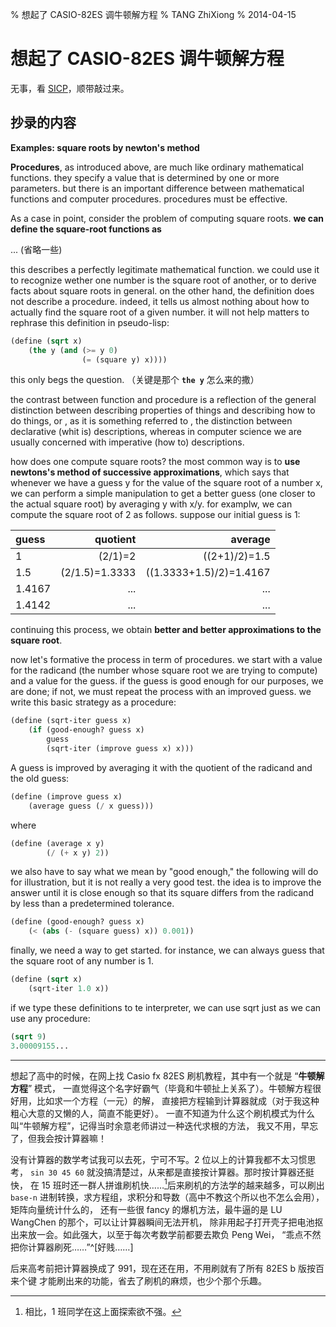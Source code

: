 % 想起了 CASIO-82ES 调牛顿解方程
% TANG ZhiXiong
% 2014-04-15


想起了 CASIO-82ES 调牛顿解方程
==============================

无事，看 [SICP][sicp]，顺带敲过来。

[sicp]: http://book.douban.com/subject/1451622/ "看来 SICP 有生之年是看不完了。。。"

抄录的内容
----------

**Examples: square roots by newton's method**

**Procedures**, as introduced above, are much like ordinary mathematical functions. they specify a value that is determined by one or more parameters. but there is an important difference between mathematical functions and computer procedures. procedures must be effective.

As a case in point, consider the problem of computing square roots. **we can define the square-root functions as** 

... (省略一些)

this describes a perfectly legitimate mathematical function. we could use it to recognize wether one number is the square root of another, or to derive facts about square roots in general. on the other hand, the definition does not describe a procedure. indeed, it tells us almost nothing about how  to actually find the square root of a given number. it will not help matters to rephrase this definition in pseudo-lisp:

```lisp
(define (sqrt x) 
    (the y (and (>= y 0) 
                (= (square y) x)))) 
```

this only begs the question. （关键是那个 **`the y`** 怎么来的撒）

the contrast between function and procedure is a reflection of the general distinction between describing properties of things and describing how to do things, or , as  it is something referred to , the distinction between declarative (whit  is) descriptions, whereas in computer science we are usually concerned with imperative (how to) descriptions.

how does one compute square roots? the most common way is to **use newtons's method of successive approximations**, which says that whenever we have a guess y for the value of the square root of a number x, we can perform a simple manipulation to get a better guess (one  closer to the actual square root) by averaging y with x/y. for examplw, we can compute the square root of 2 as follows. suppose our initial guess is 1: 
 
| guess | quotient | average |
| :------- | ------: | ------: | 
| 1 | (2/1)=2 | ((2+1)/2)=1.5 |
| 1.5 | (2/1.5)=1.3333 | ((1.3333+1.5)/2)=1.4167 |
| 1.4167 | ... | ... |
| 1.4142 | ... | ... |

continuing this process, we obtain **better and better approximations to the square root**.

now let's formative the process in term of procedures. we start with a value for the radicand (the number whose square root we are trying to compute) and a value for the guess. if the guess is good enough for our purposes, we are done; if not, we must repeat the process with an improved  guess. we write this basic strategy as a procedure:

```lisp
(define (sqrt-iter guess x)
    (if (good-enough? guess x)
        guess
        (sqrt-iter (improve guess x) x)))
```

A guess is improved by averaging it with the quotient of the radicand and the old guess:

```lisp
(define (improve guess x)
    (average guess (/ x guess)))
```

where

```lisp
(define (average x y)
        (/ (+ x y) 2))
```

we also have to say what we mean by "good enough," the following will do for illustration, but it is not really a very good test. the idea is to improve the answer until it is close enough so that its square differs from the radicand by less than a predetermined tolerance.

```lisp
(define (good-enough? guess x)
    (< (abs (- (square guess) x)) 0.001))
```

finally, we need a way to get started. for instance, we can always guess that the square root of any number is 1.

```lisp
(define (sqrt x)
    (sqrt-iter 1.0 x))
```

if we type these definitions to te interpreter, we can use sqrt just as we can use any procedure:

```lisp
(sqrt 9)
3.00009155...
```

---

想起了高中的时候，在网上找 Casio fx 82ES 刷机教程，其中有一个就是 “**牛顿解方程**” 模式，
一直觉得这个名字好霸气（毕竟和牛顿扯上关系了）。牛顿解方程很好用，比如求一个方程（一元）的解，
直接把方程输到计算器就成（对于我这种粗心大意的又懒的人，简直不能更好）。
一直不知道为什么这个刷机模式为什么叫“牛顿解方程”，记得当时余意老师讲过一种迭代求根的方法，
我又不用，早忘了，但我会按计算器嘛！

没有计算器的数学考试我可以去死，宁可不写。2 位以上的计算我都不太习惯思考，
`sin 30 45 60` 就没搞清楚过，从来都是直接按计算器。那时按计算器还挺快，
在 15 班时还一群人拼谁刷机快……[^class15]后来刷机的方法学的越来越多，可以刷出 `base-n` 进制转换，求方程组，求积分和导数（高中不教这个所以也不怎么会用），矩阵向量统计什么的，
还有一些很 fancy 的爆机方法，最牛逼的是 LU WangChen 的那个，可以让计算器瞬间无法开机，
除非用起子打开壳子把电池抠出来放一会。如此强大，以至于每次考数学前都要去欺负 Peng Wei，
“乖点不然把你计算器刷死……”^[好贱……]

[^class15]: 相比，1 班同学在这上面探索欲不强。

后来高考前把计算器换成了 991，现在还在用，不用刷就有了所有 82ES b 版按百来个键
才能刷出来的功能，省去了刷机的麻烦，也少个那个乐趣。